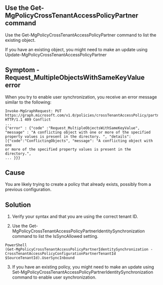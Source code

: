 ## Use the Get-MgPolicyCrossTenantAccessPolicyPartner command

Use the Get-MgPolicyCrossTenantAccessPolicyPartner command to list the existing object.

If you have an existing object, you might need to make an update using Update-MgPolicyCrossTenantAccessPolicyPartner

## Symptom - Request_MultipleObjectsWithSameKeyValue error

When you try to enable user synchronization, you receive an error message similar to the following:

```
Invoke-MgGraphRequest: PUT https://graph.microsoft.com/v1.0/policies/crossTenantAccessPolicy/partners/<SourceTenantId>/identitySynchronization HTTP/1.1 409 Conflict
...
{"error" : {"code" :"Request_MultipleObjectsWithSameKeyValue", "message" : "A conflicting object with one or more of the specified property values is present in the directory. ", "details": 
[{"code":"ConflictingObjects", "message": "A conflicting object with one 
or more of the specified property values is present in the directory.",
... }}}
```

## Cause

You are likely trying to create a policy that already exists, possibly from a previous configuration.

## Solution

1. Verify your syntax and that you are using the correct tenant ID.

2. Use the Get-MgPolicyCrossTenantAccessPolicyPartnerIdentitySynchronization command to list the IsSyncAllowed setting.

```
PowerShell
(Get-MgPolicyCrossTenantAccessPolicyPartnerIdentitySynchronization -CrossTenantAccessPolicyConfigurationPartnerTenantId $SourceTenantId).UserSyncInbound
```

3. If you have an existing policy, you might need to make an update using Set-MgPolicyCrossTenantAccessPolicyPartnerIdentitySynchronization command to enable user synchronization.